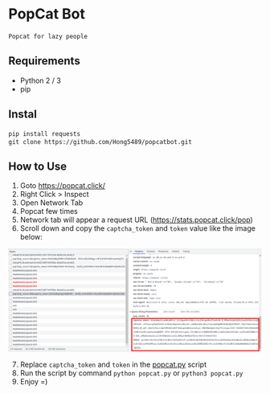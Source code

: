 # PopCat Bot
```
Popcat for lazy people
```

## Requirements
- Python 2 / 3
- pip 

## Instal
```
pip install requests
git clone https://github.com/Hong5489/popcatbot.git
```
## How to Use
1. Goto https://popcat.click/
2. Right Click > Inspect
3. Open Network Tab
4. Popcat few times
5. Network tab will appear a request URL (https://stats.popcat.click/pop)
6. Scroll down and copy the `captcha_token` and `token` value like the image below:

![image](image1.png)  

7. Replace `captcha_token` and `token` in the [popcat.py](popcat.py) script
8. Run the script by command `python popcat.py` or `python3 popcat.py`
9. Enjoy =)